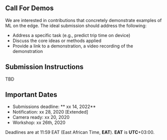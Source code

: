 ## Call For Demos

We are interested in contributions that concretely demonstrate examples of ML on the edge. The ideal submission should address the following:

- Address a specific task (e.g., predict trip time on device)
- Discuss the core ideas or methods applied
- Provide a link to a demonstration, a video recording of the demonstration

## Submission Instructions

TBD

## Important Dates

- Submissions deadline: ** xx 14, 2022**
- Notification: xx 28, 2020 [Extended]
- Camera ready: xx 20, 2020
- Workshop: xx 26th, 2020

Deadlines are at 11:59 EAT (East African Time, **EAT**). **EAT** is **UTC**+03:00.
